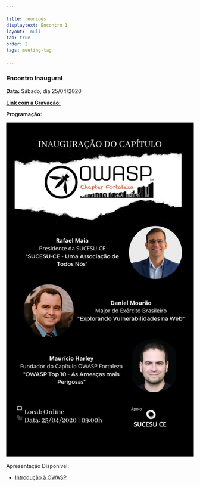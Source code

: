 ```yaml
---

title: reunioes
displaytext: Encontro 1
layout:  null
tab: true
order: 2
tags: meeting-tag

---
```


### Encontro Inaugural
**Data:** Sábado, dia 25/04/2020

[**Link com a Gravação:**](https://www.youtube.com/watch?v=9uVT0gLvdQg)

**Programação:**

![Reunião 1](assets/images/Programacao_Sessao_1.jpeg)

Apresentação Disponível:

* [Introdução à OWASP](assets/images/Introducao_OWASP.pdf)

